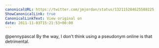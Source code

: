 ```yaml
---
canonicalURL: https://twitter.com/jmjordan/status/132115284625588225
ShowCanonicalLink: true
CanonicalLinkText: View original on
date: 2011-11-03T15:21:53+00:00
---
```

@pennypascal By the way, I don't think using a pseudonym online is that detrimental.